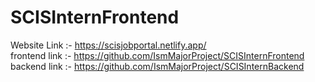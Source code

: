 # SCISInternFrontend

Website Link :- https://scisjobportal.netlify.app/
<br>
frontend link :- https://github.com/IsmMajorProject/SCISInternFrontend
<br>
backend link :- https://github.com/IsmMajorProject/SCISInternBackend


